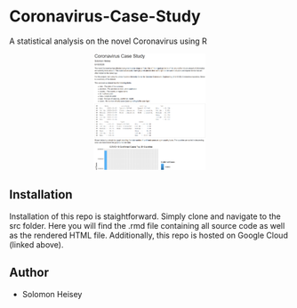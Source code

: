 # Coronavirus-Case-Study
 A statistical analysis on the novel Coronavirus using R
 
 <p align="center">
  <img src="images/image.png" width="40%" height="40%">
</p>
 
 ## Installation
Installation of this repo is staightforward. Simply clone and navigate to the src folder. Here you will find the .rmd file containing all source code as well as the rendered HTML file. Additionally, this repo is hosted on Google Cloud (linked above).
 
 ## Author 
 * Solomon Heisey
